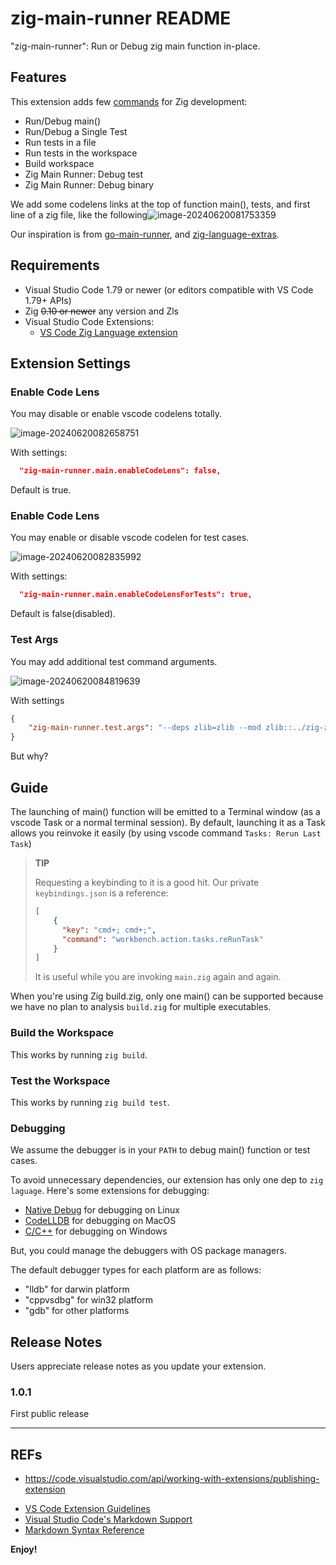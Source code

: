 # zig-main-runner README

"zig-main-runner": Run or Debug zig main function in-place.

## Features

This extension adds few [commands](https://code.visualstudio.com/api/extension-guides/command) for Zig development:

- Run/Debug main()
- Run/Debug a Single Test
- Run tests in a file
- Run tests in the workspace
- Build workspace
- Zig Main Runner: Debug test
- Zig Main Runner: Debug binary

We add some codelens links at the top of function main(), tests, and first line of a zig file, like the following![image-20240620081753359](https://cdn.jsdelivr.net/gh/hzimg/blog-pics@master/upgit/2024/06/20240620_1718845604.png)

Our inspiration is from [go-main-runner](https://marketplace.visualstudio.com/items?itemName=hedzr.go-main-runner), and [zig-language-extras](https://marketplace.visualstudio.com/items?itemName=ianic.zig-language-extras).

## Requirements

- Visual Studio Code 1.79 or newer (or editors compatible with VS Code 1.79+ APIs)
- Zig ~~0.10 or newer~~ any version and Zls
- Visual Studio Code Extensions:
  - [VS Code Zig Language extension](https://marketplace.visualstudio.com/items?itemName=ziglang.vscode-zig)

## Extension Settings

### Enable Code Lens

You may disable or enable vscode codelens totally.

![image-20240620082658751](https://cdn.jsdelivr.net/gh/hzimg/blog-pics@master/upgit/2024/06/20240620_1718845606.png)

With settings:

```json
  "zig-main-runner.main.enableCodeLens": false,
```

Default is true.

### Enable Code Lens

You may enable or disable vscode codelen for test cases.

![image-20240620082835992](https://cdn.jsdelivr.net/gh/hzimg/blog-pics@master/upgit/2024/06/20240620_1718845607.png)

With settings:

```json
  "zig-main-runner.main.enableCodeLensForTests": true,
```

Default is false(disabled).

### Test Args

You may add additional test command arguments.

![image-20240620084819639](https://cdn.jsdelivr.net/gh/hzimg/blog-pics@master/upgit/2024/06/20240620_1718845608.png)

With settings

```json 
{
    "zig-main-runner.test.args": "--deps zlib=zlib --mod zlib::../zig-zlib/src/main.zig --library z",
}
```

But why?

## Guide

The launching of main() function will be emitted to a Terminal window (as a vscode Task or a normal terminal session). By default, launching it as a Task allows you reinvoke it easily (by using vscode command `Tasks: Rerun Last Task`)

> **TIP**  
>
> Requesting a keybinding to it is a good hit. Our private `keybindings.json` is a reference:
>
> ```json
> [
>     {
>       "key": "cmd+; cmd+;",
>       "command": "workbench.action.tasks.reRunTask"
>     }
> ]
> ```
>
> It is useful while you are invoking `main.zig` again and again.

When you're using Zig build.zig, only one main() can be supported because we have no plan to analysis `build.zig` for multiple executables.

### Build the Workspace

This works by running `zig build`.

### Test the Workspace

This works by running `zig build test`.

### Debugging

We assume the debugger is in your `PATH` to debug main() function or test cases.

To avoid unnecessary dependencies, our extension has only one dep to `zig laguage`. Here's some extensions for debugging:

- [Native Debug](https://marketplace.visualstudio.com/items?itemName=webfreak.debug) for debugging on Linux
- [CodeLLDB](https://marketplace.visualstudio.com/items?itemName=vadimcn.vscode-lldb) for debugging on MacOS
- [C/C++](https://marketplace.visualstudio.com/items?itemName=vadimcn.vscode-lldb) for debugging on Windows

But, you could manage the debuggers with OS package managers.

The default debugger types for each platform are as follows:

- "lldb" for darwin platform
- "cppvsdbg" for win32 platform
- "gdb" for other platforms

## Release Notes

Users appreciate release notes as you update your extension.

### 1.0.1

First public release

---

## REFs

- <https://code.visualstudio.com/api/working-with-extensions/publishing-extension>
* [VS Code Extension Guidelines](https://code.visualstudio.com/api/references/extension-guidelines)
* [Visual Studio Code's Markdown Support](http://code.visualstudio.com/docs/languages/markdown)
* [Markdown Syntax Reference](https://help.github.com/articles/markdown-basics/)

**Enjoy!**
